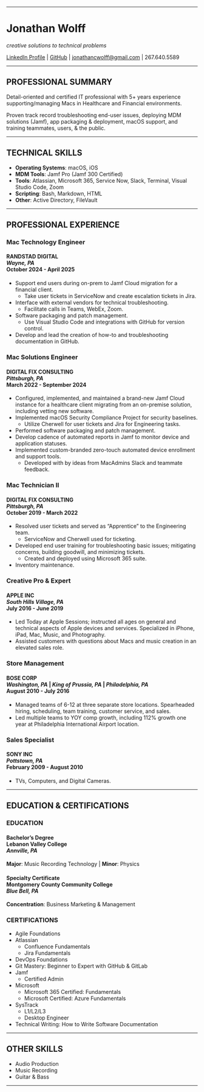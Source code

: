 ***

# Jonathan Wolff

*creative solutions to technical problems*

[LinkedIn Profile](https://www.linkedin.com/in/jonwolff/) | [GitHub](https://github.com/wolffjawn) | jonathancwolff@gmail.com | 267.640.5589

***

## PROFESSIONAL SUMMARY

Detail-oriented and certified IT professional with 5+ years experience supporting/managing Macs in Healthcare and Financial environments.

Proven track record troubleshooting end-user issues, deploying MDM solutions (Jamf), app packaging & deployment, macOS support, and training teammates, users, & the public.

***

## TECHNICAL SKILLS
- **Operating Systems**: macOS, iOS
- **MDM Tools**: Jamf Pro (Jamf 300 Certified)
- **Tools**: Atlassian, Microsoft 365, Service Now, Slack, Terminal, Visual Studio Code, Zoom
- **Scripting**: Bash, Markdown, HTML
- **Other**: Active Directory, FileVault

***

## PROFESSIONAL EXPERIENCE

### Mac Technology Engineer
#### RANDSTAD DIGITAL <br> *Wayne, PA* <br> October 2024 - April 2025
- Support end users during on-prem to  Jamf Cloud migration for a financial client.
    - Take user tickets in ServiceNow and create escalation tickets in Jira.
- Interface with external vendors for technical troubleshooting.
    - Facilitate calls in Teams, WebEx, Zoom.
- Software packaging and patch management.
    - Use Visual Studio Code and integrations with GitHub for version control.
- Develop and lead the creation of how-to and troubleshooting documentation in GitHub.

### Mac Solutions Engineer
#### DIGITAL FIX CONSULTING <br> *Pittsburgh, PA* <br> March 2022 - September 2024
- Configured, implemented, and maintained a brand-new Jamf Cloud instance for a healthcare client migrating from an on-premise solution, including vetting new software.
- Implemented macOS Security Compliance Project for security baselines.
    - Utilize Cherwell for user tickets and Jira for Engineering tasks.
- Performed software packaging and patch management.
- Develop cadence of  automated reports in Jamf to monitor device and application statuses.
- Implemented custom-branded zero-touch automated device enrollment and support tools.
    - Developed with by ideas from MacAdmins Slack and teammate feedback.

### Mac Technician II
#### DIGITAL FIX CONSULTING <br> *Pittsburgh, PA* <br> October 2019 - March 2022
- Resolved user tickets and served as “Apprentice” to the Engineering team.
    - ServiceNow and Cherwell used for ticketing.
- Developed end user training for troubleshooting basic issues; mitigating concerns, building goodwill, and minimizing tickets.
    - Created and deployed using Microsoft 365 suite.
- Inventory maintenance.

### Creative Pro & Expert
#### APPLE INC <br> *South Hills Village, PA* <br> July 2016 - June 2019
- Led Today at Apple Sessions; instructed all ages on general and technical aspects of Apple devices and services. Specialized in iPhone, iPad, Mac, Music, and Photography. 
- Assisted customers with questions about Macs and music creation in an elevated sales role.

### Store Management
#### BOSE CORP <br> *Washington, PA* | *King of Prussia, PA* | *Philadelphia, PA* <br> August 2010 - July 2016
- Managed teams of 6-12 at three separate store locations. Spearheaded hiring, scheduling, team training, customer service, and sales.
- Led multiple teams to YOY comp growth, including 112% growth one year at Philadelphia International Airport location.

### Sales Specialist
#### SONY INC <br> *Pottstown, PA* <br> February 2009 - August 2010
- TVs, Computers, and Digital Cameras.

***

## EDUCATION & CERTIFICATIONS

### EDUCATION
#### Bachelor’s Degree <br> Lebanon Valley College <br> *Annville, PA*
**Major**: Music Recording Technology | **Minor**: Physics

#### Specialty Certificate <br> Montgomery County Community College <br> *Blue Bell, PA*
**Concentration**: Business Marketing & Management

### CERTIFICATIONS
- Agile Foundations
- Atlassian
    - Confluence Fundamentals
    - Jira Fundamentals
- DevOps Foundations
- Git Mastery: Beginner to Expert with GitHub & GitLab
- Jamf
    - Certified Admin
- Microsoft
    - Microsoft 365 Certified: Fundamentals
    - Microsoft Certified: Azure Fundamentals
- SysTrack
    - L1/L2/L3
    - Desktop Engineer
- Technical Writing: How to Write Software Documentation

***

## OTHER SKILLS
- Audio Production
- Music Recording
- Guitar & Bass

***
